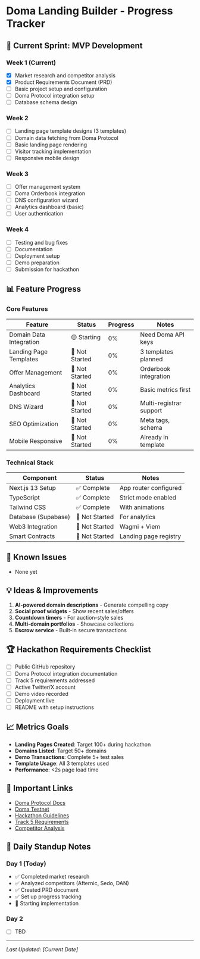 # Doma Landing Builder - Progress Tracker

## 🎯 Current Sprint: MVP Development

### Week 1 (Current)
- [x] Market research and competitor analysis
- [x] Product Requirements Document (PRD)
- [ ] Basic project setup and configuration
- [ ] Doma Protocol integration setup
- [ ] Database schema design

### Week 2
- [ ] Landing page template designs (3 templates)
- [ ] Domain data fetching from Doma Protocol
- [ ] Basic landing page rendering
- [ ] Visitor tracking implementation
- [ ] Responsive mobile design

### Week 3
- [ ] Offer management system
- [ ] Doma Orderbook integration
- [ ] DNS configuration wizard
- [ ] Analytics dashboard (basic)
- [ ] User authentication

### Week 4
- [ ] Testing and bug fixes
- [ ] Documentation
- [ ] Deployment setup
- [ ] Demo preparation
- [ ] Submission for hackathon

## 📊 Feature Progress

### Core Features
| Feature | Status | Progress | Notes |
|---------|--------|----------|-------|
| Domain Data Integration | 🟡 Starting | 0% | Need Doma API keys |
| Landing Page Templates | 🔴 Not Started | 0% | 3 templates planned |
| Offer Management | 🔴 Not Started | 0% | Orderbook integration |
| Analytics Dashboard | 🔴 Not Started | 0% | Basic metrics first |
| DNS Wizard | 🔴 Not Started | 0% | Multi-registrar support |
| SEO Optimization | 🔴 Not Started | 0% | Meta tags, schema |
| Mobile Responsive | 🔴 Not Started | 0% | Already in template |

### Technical Stack
| Component | Status | Notes |
|-----------|--------|-------|
| Next.js 13 Setup | ✅ Complete | App router configured |
| TypeScript | ✅ Complete | Strict mode enabled |
| Tailwind CSS | ✅ Complete | With animations |
| Database (Supabase) | 🔴 Not Started | For analytics |
| Web3 Integration | 🔴 Not Started | Wagmi + Viem |
| Smart Contracts | 🔴 Not Started | Landing page registry |

## 🐛 Known Issues
- None yet

## 💡 Ideas & Improvements
1. **AI-powered domain descriptions** - Generate compelling copy
2. **Social proof widgets** - Show recent sales/offers
3. **Countdown timers** - For auction-style sales
4. **Multi-domain portfolios** - Showcase collections
5. **Escrow service** - Built-in secure transactions

## 🏆 Hackathon Requirements Checklist
- [ ] Public GitHub repository
- [ ] Doma Protocol integration documentation
- [ ] Track 5 requirements addressed
- [ ] Active Twitter/X account
- [ ] Demo video recorded
- [ ] Deployment live
- [ ] README with setup instructions

## 📈 Metrics Goals
- **Landing Pages Created**: Target 100+ during hackathon
- **Domains Listed**: Target 50+ domains
- **Demo Transactions**: Complete 5+ test sales
- **Template Usage**: All 3 templates used
- **Performance**: <2s page load time

## 🔗 Important Links
- [Doma Protocol Docs](https://docs.doma.finance)
- [Doma Testnet](https://testnet.doma.finance)
- [Hackathon Guidelines](../task.md)
- [Track 5 Requirements](../track-5.md)
- [Competitor Analysis](./docs/competitor-analysis.md)

## 📝 Daily Standup Notes

### Day 1 (Today)
- ✅ Completed market research
- ✅ Analyzed competitors (Afternic, Sedo, DAN)
- ✅ Created PRD document
- ✅ Set up progress tracking
- 🚧 Starting implementation

### Day 2
- [ ] TBD

---

*Last Updated: [Current Date]*